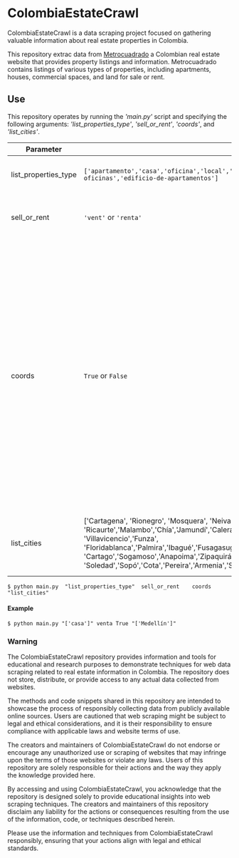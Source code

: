 # ColombiaEstateCrawl

ColombiaEstateCrawl is a data scraping project focused on gathering valuable information about real estate properties in Colombia.

This repository extrac data from [Metrocuadrado](https://www.metrocuadrado.com/) a Colombian real estate website that provides property listings and information.
Metrocuadrado contains listings of various types of properties, including apartments, houses, commercial spaces, and land for sale or rent.

## Use

This repository operates by running the *'main.py'* script and specifying the following arguments: *'list_properties_type'*, *'sell_or_rent'*, *'coords'*, and *'list_cities'*.

| Parameter  | Values | Description |
|---------------------|----------------------------------------------------------------------------------------------------------|----------------------------------------------------------------------------------------------------------------------------------------------------------------------------------------------------------------------------------------------------------------------------------------------------------|
| list_properties_type| `['apartamento','casa','oficina','local','bodega','lote','finca','consultorio','edificio-de-oficinas','edificio-de-apartamentos']` | Allowed values for property types. |
| sell_or_rent  | `'vent'` or `'renta'`  | Indicates whether the property is for sale or for rent.|
| coords  | `True` or `False`| If you choose `True`, all property listings will include geographical coordinates (latitude and longitude) for precise location data. This option is useful for mapping and spatial analysis purposes. Please note that selecting `True` might significantly increase the extraction time due to the additional data retrieval process. |
| list_cities  | ['Cartagena', 'Rionegro', 'Mosquera', 'Neiva', 'Barranquilla', 'Bello', 'Arbelaez', 'Ricaurte','Malambo','Chía','Jamundí','Calera','Itaguí','Bucaramanga','Valledupar', 'Villavicencio','Funza', 'Floridablanca','Palmira','Ibagué','Fusagasuga','Medellín','Cúcuta','Cajicá','Soacha','Tunja', 'Cartago','Sogamoso','Anapoima','Zipaquirá','Envigado','Melgar','Villeta','Marta','Colombia','Madrid', 'Soledad','Sopó','Cota','Pereira','Armenia','Sabaneta','Cali','Manizales','Bogotá', 'Tocancipá'] | If not specified, information will be extracted for all cities on the site.|

```
$ python main.py  "list_properties_type"  sell_or_rent    coords   "list_cities"
```

#### Example

```
$ python main.py "['casa']" venta True "['Medellín']"
```


### Warning

The ColombiaEstateCrawl repository provides information and tools for educational and research purposes to demonstrate techniques for web data scraping related to real estate information in Colombia. The repository does not store, distribute, or provide access to any actual data collected from websites.

The methods and code snippets shared in this repository are intended to showcase the process of responsibly collecting data from publicly available online sources. Users are cautioned that web scraping might be subject to legal and ethical considerations, and it is their responsibility to ensure compliance with applicable laws and website terms of use.

The creators and maintainers of ColombiaEstateCrawl do not endorse or encourage any unauthorized use or scraping of websites that may infringe upon the terms of those websites or violate any laws. Users of this repository are solely responsible for their actions and the way they apply the knowledge provided here.

By accessing and using ColombiaEstateCrawl, you acknowledge that the repository is designed solely to provide educational insights into web scraping techniques. The creators and maintainers of this repository disclaim any liability for the actions or consequences resulting from the use of the information, code, or techniques described herein.

Please use the information and techniques from ColombiaEstateCrawl responsibly, ensuring that your actions align with legal and ethical standards.